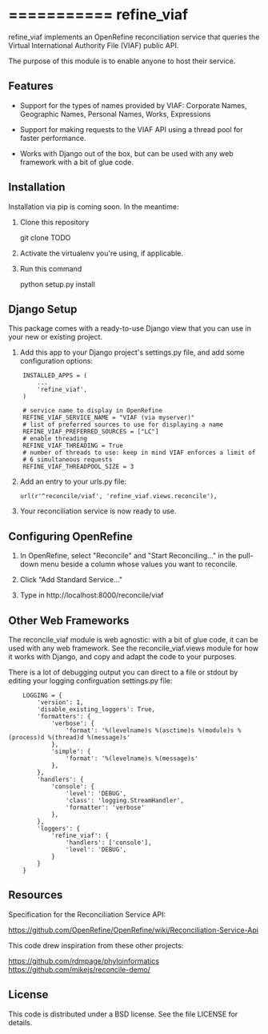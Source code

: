 
===========
refine_viaf
===========

refine_viaf implements an OpenRefine reconciliation service that
queries the Virtual International Authority File (VIAF) public
API.

The purpose of this module is to enable anyone to host their service.

Features
--------

* Support for the types of names provided by VIAF: Corporate Names,
  Geographic Names, Personal Names, Works, Expressions

* Support for making requests to the VIAF API using a thread pool for
  faster performance.

* Works with Django out of the box, but can be used with any web
  framework with a bit of glue code.

  
Installation
------------

Installation via pip is coming soon. In the meantime:

1. Clone this repository

    git clone TODO

2. Activate the virtualenv you're using, if applicable.

2. Run this command

    python setup.py install

Django Setup
------------

This package comes with a ready-to-use Django view that you can use in
your new or existing project.

1. Add this app to your Django project's settings.py file, and add
   some configuration options:

```
    INSTALLED_APPS = (
        ...
        'refine_viaf',
    )

    # service name to display in OpenRefine
    REFINE_VIAF_SERVICE_NAME = "VIAF (via myserver)"
    # list of preferred sources to use for displaying a name
    REFINE_VIAF_PREFERRED_SOURCES = ["LC"]
    # enable threading
    REFINE_VIAF_THREADING = True
    # number of threads to use: keep in mind VIAF enforces a limit of
    # 6 simultaneous requests
    REFINE_VIAF_THREADPOOL_SIZE = 3
```
    
2. Add an entry to your urls.py file:

    ```
    url(r'^reconcile/viaf', 'refine_viaf.views.reconcile'),
    ```

3. Your reconciliation service is now ready to use.

Configuring OpenRefine
----------------------

1. In OpenRefine, select "Reconcile" and "Start Reconciling..." in the
   pull-down menu beside a column whose values you want to reconcile.

2. Click "Add Standard Service..."

3. Type in http://localhost:8000/reconcile/viaf

Other Web Frameworks
--------------------

The reconcile_viaf module is web agnostic: with a bit of glue code, it
can be used with any web framework. See the reconcile_viaf.views
module for how it works with Django, and copy and adapt the code to
your purposes.

There is a lot of debugging output you can direct to a file or stdout
by editing your logging confirguation settings.py file:

```
    LOGGING = {
        'version': 1,
        'disable_existing_loggers': True,
        'formatters': {
            'verbose': {
                'format': '%(levelname)s %(asctime)s %(module)s %(process)d %(thread)d %(message)s'
            },
            'simple': {
                'format': '%(levelname)s %(message)s'
            },
        },
        'handlers': {
            'console': {
                'level': 'DEBUG',
                'class': 'logging.StreamHandler',
                'formatter': 'verbose'
            },
        },
        'loggers': {
            'refine_viaf': {
                'handlers': ['console'],
                'level': 'DEBUG',
            }
        }
    }
```

Resources
---------

Specification for the Reconciliation Service API:

https://github.com/OpenRefine/OpenRefine/wiki/Reconciliation-Service-Api

This code drew inspiration from these other projects:

https://github.com/rdmpage/phyloinformatics
https://github.com/mikejs/reconcile-demo/

License
-------

This code is distributed under a BSD license. See the file LICENSE for
details.
